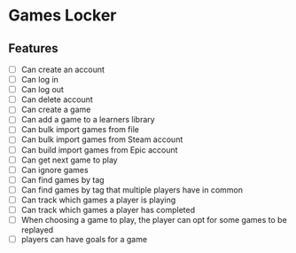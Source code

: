 # Games Locker

## Features

- [ ] Can create an account
- [ ] Can log in
- [ ] Can log out
- [ ] Can delete account
- [ ] Can create a game
- [ ] Can add a game to a learners library
- [ ] Can bulk import games from file
- [ ] Can bulk import games from Steam account
- [ ] Can build import games from Epic account
- [ ] Can get next game to play
- [ ] Can ignore games
- [ ] Can find games by tag
- [ ] Can find games by tag that multiple players have in common
- [ ] Can track which games a player is playing
- [ ] Can track which games a player has completed
- [ ] When choosing a game to play, the player can opt for some games to be replayed
- [ ] players can have goals for a game

